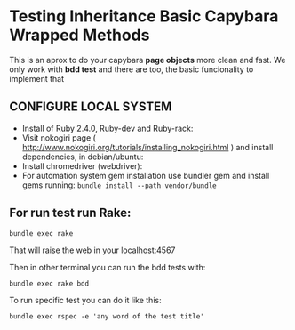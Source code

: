 # Testing Inheritance Basic Capybara Wrapped Methods

This is an aprox to do your capybara **page objects** more clean and fast.
We only work with **bdd test** and there are too, the basic funcionality to implement that

## CONFIGURE LOCAL SYSTEM

* Install of Ruby 2.4.0, Ruby-dev and Ruby-rack:
* Visit nokogiri page ( http://www.nokogiri.org/tutorials/installing_nokogiri.html ) and install dependencies, in debian/ubuntu:
* Install chromedriver (webdriver):
* For automation system gem installation use bundler gem and install gems running: `bundle install --path vendor/bundle`

## For run test run Rake:

`bundle exec rake`

That will raise the web in your localhost:4567

Then in other terminal you can run the bdd tests with:

`bundle exec rake bdd`

To run specific test you can do it like this:

`bundle exec rspec -e 'any word of the test title'`

